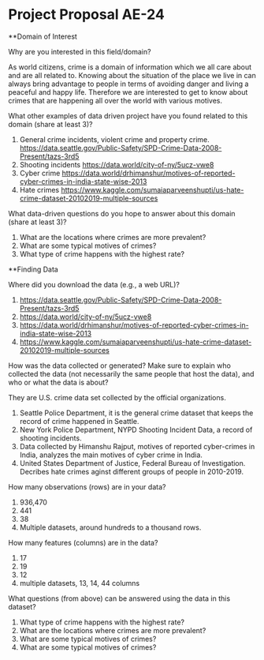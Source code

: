 # Project Proposal AE-24

**Domain of Interest

Why are you interested in this field/domain?

As world citizens, crime is a domain of information which we all care about and are all related to. Knowing about the situation of the place we live in can always bring advantage to people in terms of avoiding danger and living a peaceful and happy life.
Therefore we are interested to get to know about crimes that are happening all over the world with various motives.

What other examples of data driven project have you found related to this domain (share at least 3)?

1. General crime incidents, violent crime and property crime. https://data.seattle.gov/Public-Safety/SPD-Crime-Data-2008-Present/tazs-3rd5
2. Shooting incidents https://data.world/city-of-ny/5ucz-vwe8
3. Cyber crime https://data.world/drhimanshur/motives-of-reported-cyber-crimes-in-india-state-wise-2013
4. Hate crimes https://www.kaggle.com/sumaiaparveenshupti/us-hate-crime-dataset-20102019-multiple-sources

What data-driven questions do you hope to answer about this domain (share at least 3)?

1. What are the locations where crimes are more prevalent?
2. What are some typical motives of crimes?
3. What type of crime happens with the highest rate?

**Finding Data

Where did you download the data (e.g., a web URL)?

1. https://data.seattle.gov/Public-Safety/SPD-Crime-Data-2008-Present/tazs-3rd5
2. https://data.world/city-of-ny/5ucz-vwe8
3. https://data.world/drhimanshur/motives-of-reported-cyber-crimes-in-india-state-wise-2013
4. https://www.kaggle.com/sumaiaparveenshupti/us-hate-crime-dataset-20102019-multiple-sources

How was the data collected or generated? Make sure to explain who collected the data (not necessarily the same people that host the data), and who or what the data is about?

They are U.S. crime data set collected by the official organizations. 
1. Seattle Police Department, it is the general crime dataset that keeps the record of crime happened in Seattle.
2. New York Police Department, NYPD Shooting Incident Data, a record of shooting incidents.
3. Data collected by Himanshu Rajput, motives of reported cyber-crimes in India, analyzes the main motives of cyber crime in India.
4. United States Department of Justice, Federal Bureau of Investigation. Decribes hate crimes aginst different groups of people in 2010-2019.

How many observations (rows) are in your data?

1. 936,470
2. 441
3. 38
4. Multiple datasets, around hundreds to a thousand rows.

How many features (columns) are in the data?

1. 17
2. 19
3. 12
4. multiple datasets, 13, 14, 44 columns

What questions (from above) can be answered using the data in this dataset?

1. What type of crime happens with the highest rate?
2. What are the locations where crimes are more prevalent?
3. What are some typical motives of crimes?
4. What are some typical motives of crimes?


